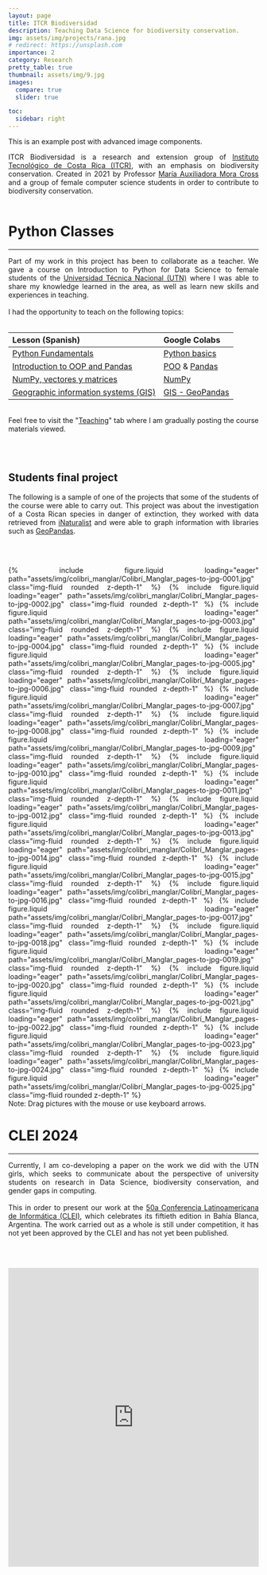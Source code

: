 ```yaml
---
layout: page
title: ITCR Biodiversidad
description: Teaching Data Science for biodiversity conservation.
img: assets/img/projects/rana.jpg
# redirect: https://unsplash.com
importance: 2
category: Research
pretty_table: true
thumbnail: assets/img/9.jpg
images:
  compare: true
  slider: true

toc:
  sidebar: right
---
```


This is an example post with advanced image components.

<div style="text-align:justify">
ITCR Biodiversidad is a research and extension group of <a href="https://www.tec.ac.cr/">Instituto Tecnológico de Costa Rica (ITCR)</a>, with an emphasis on biodiversity conservation. Created in 2021 by Professor <a href="https://scholar.google.com/citations?user=f6nu6JAAAAAJ&hl=es">María Auxiliadora Mora Cross</a> and a group of female computer science students in order to contribute to biodiversity conservation.<br><br>
</div>

# Python Classes
---
<div style="text-align:justify">

Part of my work in this project has been to collaborate as a teacher. We gave a course on Introduction to Python for Data Science to female students of the <a href="https://www.utn.ac.cr/inicio">Universidad Técnica Nacional (UTN)</a> where I was able to share my knowledge learned in the area, as well as learn new skills and experiences in teaching.
<br><br>
I had the opportunity to teach on the following topics:
<br><br>
</div>

| Lesson (Spanish)                     |  Google Colabs |
| :----------------------------------- | :------------- |
| [Python Fundamentals](https://drive.google.com/file/d/1XfYr5erz8xeyb62VSDcOmUn9Wkf7Z_1u/view?usp=sharing) | [Python basics](https://colab.research.google.com/drive/1-5B2G_iqI356efetod2UcZwqZmH9cO4L?usp=sharing) |
| [Introduction to OOP and Pandas](https://drive.google.com/file/d/1jdF-gJhNVpMIJeEDvbULeVuXg9JKwbIt/view?usp=sharing) | [POO](https://colab.research.google.com/drive/1Yq7cEaJwHNaf1BH0b0imUxV2NnuiBPOd?usp=sharing) & [Pandas](https://drive.google.com/file/d/1sYuuqkm2Mf7nwCizWs_8jPsyJGhkOvWn/view?usp=sharing) |
| [NumPy, vectores y matrices](https://drive.google.com/file/d/1xOI0VRk-uGR9NShcNZ2JNgF2a65PPc_L/view?usp=sharing) | [NumPy](https://colab.research.google.com/drive/1O15CSD5AtN_QDvhvry_lr7KRtT1ZvCta?usp=sharing) |
| [Geographic information systems (GIS)](https://drive.google.com/file/d/1M-gGfrN2rpgUL6gKcdJbG9YKbFB2JHRr/view?usp=sharing) | [GIS - GeoPandas](https://colab.research.google.com/drive/1_GH7pLOu9VtJLYy_LrZGwelqwRvWYS-u?usp=sharing) |

<div style="text-align:justify">
<br>
Feel free to visit the "<a href="/teaching/">Teaching</a>" tab where I am gradually posting the course materials viewed.

<br><br>
</div>

## Students final project 

<div style="text-align:justify">
The following is a sample of one of the projects that some of the students of the course were able to carry out. This project was about the investigation of a Costa Rican species in danger of extinction, they worked with data retrieved from <a href="https://www.inaturalist.org/">iNaturalist</a> and were able to graph information with libraries such as <a href="https://geopandas.org/en/stable/">GeoPandas</a>.

<br><br>

<swiper-container class="mySwiper" effect="cards" grab-cursor="true" keyboard="true" loop="true">
  <swiper-slide>{% include figure.liquid loading="eager" path="assets/img/colibri_manglar/Colibrí_Manglar_pages-to-jpg-0001.jpg" class="img-fluid rounded z-depth-1" %}</swiper-slide>
  <swiper-slide>{% include figure.liquid loading="eager" path="assets/img/colibri_manglar/Colibrí_Manglar_pages-to-jpg-0002.jpg" class="img-fluid rounded z-depth-1" %}</swiper-slide>
  <swiper-slide>{% include figure.liquid loading="eager" path="assets/img/colibri_manglar/Colibrí_Manglar_pages-to-jpg-0003.jpg" class="img-fluid rounded z-depth-1" %}</swiper-slide>
  <swiper-slide>{% include figure.liquid loading="eager" path="assets/img/colibri_manglar/Colibrí_Manglar_pages-to-jpg-0004.jpg" class="img-fluid rounded z-depth-1" %}</swiper-slide>
  <swiper-slide>{% include figure.liquid loading="eager" path="assets/img/colibri_manglar/Colibrí_Manglar_pages-to-jpg-0005.jpg" class="img-fluid rounded z-depth-1" %}</swiper-slide>
  <swiper-slide>{% include figure.liquid loading="eager" path="assets/img/colibri_manglar/Colibrí_Manglar_pages-to-jpg-0006.jpg" class="img-fluid rounded z-depth-1" %}</swiper-slide>
  <swiper-slide>{% include figure.liquid loading="eager" path="assets/img/colibri_manglar/Colibrí_Manglar_pages-to-jpg-0007.jpg" class="img-fluid rounded z-depth-1" %}</swiper-slide>
  <swiper-slide>{% include figure.liquid loading="eager" path="assets/img/colibri_manglar/Colibrí_Manglar_pages-to-jpg-0008.jpg" class="img-fluid rounded z-depth-1" %}</swiper-slide>
  <swiper-slide>{% include figure.liquid loading="eager" path="assets/img/colibri_manglar/Colibrí_Manglar_pages-to-jpg-0009.jpg" class="img-fluid rounded z-depth-1" %}</swiper-slide>
  <swiper-slide>{% include figure.liquid loading="eager" path="assets/img/colibri_manglar/Colibrí_Manglar_pages-to-jpg-0010.jpg" class="img-fluid rounded z-depth-1" %}</swiper-slide>
  <swiper-slide>{% include figure.liquid loading="eager" path="assets/img/colibri_manglar/Colibrí_Manglar_pages-to-jpg-0011.jpg" class="img-fluid rounded z-depth-1" %}</swiper-slide>
  <swiper-slide>{% include figure.liquid loading="eager" path="assets/img/colibri_manglar/Colibrí_Manglar_pages-to-jpg-0012.jpg" class="img-fluid rounded z-depth-1" %}</swiper-slide>
  <swiper-slide>{% include figure.liquid loading="eager" path="assets/img/colibri_manglar/Colibrí_Manglar_pages-to-jpg-0013.jpg" class="img-fluid rounded z-depth-1" %}</swiper-slide>
  <swiper-slide>{% include figure.liquid loading="eager" path="assets/img/colibri_manglar/Colibrí_Manglar_pages-to-jpg-0014.jpg" class="img-fluid rounded z-depth-1" %}</swiper-slide>
  <swiper-slide>{% include figure.liquid loading="eager" path="assets/img/colibri_manglar/Colibrí_Manglar_pages-to-jpg-0015.jpg" class="img-fluid rounded z-depth-1" %}</swiper-slide>
  <swiper-slide>{% include figure.liquid loading="eager" path="assets/img/colibri_manglar/Colibrí_Manglar_pages-to-jpg-0016.jpg" class="img-fluid rounded z-depth-1" %}</swiper-slide>
  <swiper-slide>{% include figure.liquid loading="eager" path="assets/img/colibri_manglar/Colibrí_Manglar_pages-to-jpg-0017.jpg" class="img-fluid rounded z-depth-1" %}</swiper-slide>
  <swiper-slide>{% include figure.liquid loading="eager" path="assets/img/colibri_manglar/Colibrí_Manglar_pages-to-jpg-0018.jpg" class="img-fluid rounded z-depth-1" %}</swiper-slide>
  <swiper-slide>{% include figure.liquid loading="eager" path="assets/img/colibri_manglar/Colibrí_Manglar_pages-to-jpg-0019.jpg" class="img-fluid rounded z-depth-1" %}</swiper-slide>
  <swiper-slide>{% include figure.liquid loading="eager" path="assets/img/colibri_manglar/Colibrí_Manglar_pages-to-jpg-0020.jpg" class="img-fluid rounded z-depth-1" %}</swiper-slide>
  <swiper-slide>{% include figure.liquid loading="eager" path="assets/img/colibri_manglar/Colibrí_Manglar_pages-to-jpg-0021.jpg" class="img-fluid rounded z-depth-1" %}</swiper-slide>
  <swiper-slide>{% include figure.liquid loading="eager" path="assets/img/colibri_manglar/Colibrí_Manglar_pages-to-jpg-0022.jpg" class="img-fluid rounded z-depth-1" %}</swiper-slide>
  <swiper-slide>{% include figure.liquid loading="eager" path="assets/img/colibri_manglar/Colibrí_Manglar_pages-to-jpg-0023.jpg" class="img-fluid rounded z-depth-1" %}</swiper-slide>
  <swiper-slide>{% include figure.liquid loading="eager" path="assets/img/colibri_manglar/Colibrí_Manglar_pages-to-jpg-0024.jpg" class="img-fluid rounded z-depth-1" %}</swiper-slide>
  <swiper-slide>{% include figure.liquid loading="eager" path="assets/img/colibri_manglar/Colibrí_Manglar_pages-to-jpg-0025.jpg" class="img-fluid rounded z-depth-1" %}</swiper-slide>
</swiper-container>
<div class="caption">
    Note: Drag pictures with the mouse or use keyboard arrows.
</div>

</div>

# CLEI 2024
---
<div style="text-align:justify">
Currently, I am co-developing a paper on the work we did with the UTN girls, which seeks to communicate about the perspective of university students on research in Data Science, biodiversity conservation, and gender gaps in computing.
<br>
<br>
This in order to present our work at the <a href="https://conferencia2024.clei.org/">50a Conferencia Latinoamericana de Informática (CLEI)</a>, which celebrates its fiftieth edition in Bahía Blanca, Argentina. The work carried out as a whole is still under competition, it has not yet been approved by the CLEI and has not yet been published.

<br><br>
</div>

<embed src="https://sjcr23.github.io/assets/pdf/Challenging_gender_gaps_in_stem.pdf" type="application/pdf" width="100%" height="600px" />